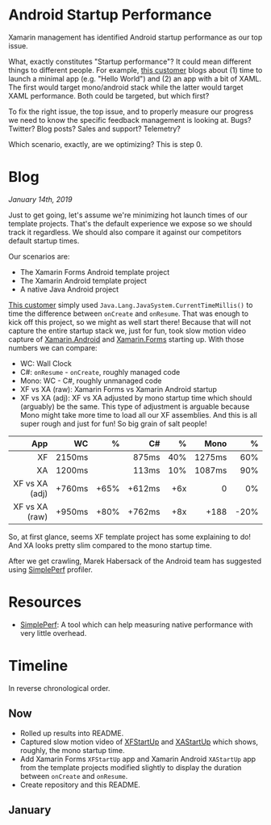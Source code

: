 # Android Startup Performance
Xamarin management has identified Android startup performance as our top issue. 

What, exactly constitutes "Startup performance"? It could mean different things to different people. For example, [this customer][1] blogs about (1) time to launch a minimal app (e.g. "Hello World") and (2) an app with a bit of XAML. The first would target mono/android stack while the latter would target XAML performance. Both could be targeted, but which first? 

To fix the right issue, the top issue, and to properly measure our progress we need to know the specific feedback management is looking at. Bugs? Twitter? Blog posts? Sales and support? Telemetry? 

Which scenario, exactly, are we optimizing? This is step 0.
# Blog
_January 14th, 2019_

Just to get going, let's assume we're minimizing hot launch times of our template projects. That's the default experience we expose so we should track it regardless. We should also compare it against our competitors default startup times.

Our scenarios are: 
* The Xamarin Forms Android template project
* The Xamarin Android template project
* A native Java Android project

[This customer][1] simply used `Java.Lang.JavaSystem.CurrentTimeMillis()` to time the difference between `onCreate` and `onResume`. That was enough to kick off this project, so we might as well start there! Because that will not capture the entire startup stack we, just for fun, took slow motion video capture of [Xamarin.Android][XAStartUp] and [Xamarin.Forms][XFStartUp] starting up. With those numbers we can compare:
* WC: Wall Clock
* C#: `onResume` - `onCreate`, roughly managed code
* Mono: WC - C#, roughly unmanaged code
* XF vs XA (raw): Xamarin Forms vs Xamarin Android startup
* XF vs XA (adj): XF vs XA adjusted by mono startup time which should (arguably) be the same. This type of adjustment is arguable because Mono might take more time to load all our XF assemblies. And this is all super rough and just for fun! So big grain of salt people!

|App|WC|%|C#|%|Mono|%
|---:|---:|---:|---:|---:|---:|---:|
|XF|2150ms| |875ms| 40%|1275ms| 60%|
|XA|1200ms| |113ms| 10%|1087ms| 90%|
|XF vs XA (adj)|+760ms| +65%|+612ms| +6x|0| 0%|
|XF vs XA (raw)|+950ms| +80%|+762ms| +8x|+188| -20%|


So, at first glance, seems XF template project has some explaining to do! And XA looks pretty slim compared to the mono startup time. 

After we get crawling, Marek Habersack of the Android team has suggested using [SimplePerf][SimplePerf] profiler. 

# Resources
* [SimplePerf][SimplePerf]: A tool which can help measuring native performance with very little overhead.

# Timeline
In reverse chronological order.
## Now
* Rolled up results into README.
* Captured slow motion video of [XFStartUp][XFStartUp] and [XAStartUp][XAStartup] which shows, roughly, the mono startup time.
* Add Xamarin Forms `XFStartUp` app and Xamarin Android `XAStartUp` app from the template projects modified slightly to display the duration between `onCreate` and `onResume`.
* Create repository and this README.
## January


[1]: https://programistologia.pl/2019/01/03/en-what-bothers-xamarin-developers-part-3/
[SimplePerf]: https://android.googlesource.com/platform/system/extras/+/master/simpleperf/doc/README.md
[XAStartUp]: https://m.youtube.com/watch?v=G9ylTGtsy5s
[XFStartUp]: https://www.youtube.com/watch?v=cKz8KDs1NAA